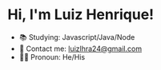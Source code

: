 # Hi, I'm Luiz Henrique!

- 📚 Studying: Javascript/Java/Node
- 🤝 Contact me: luizlhra24@gmail.com
- 🧔‍♂️ Pronoun: He/His


